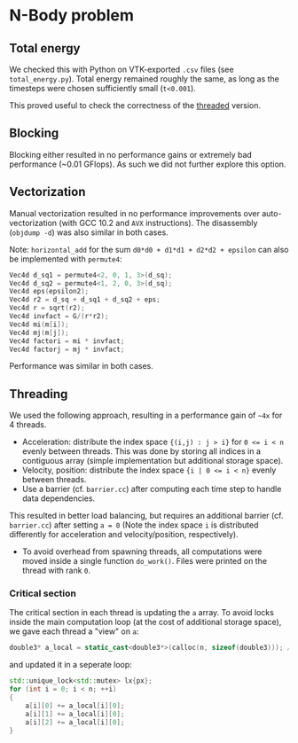 # N-Body problem

## Total energy

We checked this with Python on VTK-exported `.csv` files (see `total_energy.py`). Total energy remained roughly the same, as long as the timesteps were chosen sufficiently small (`t<0.001`).

This proved useful to check the correctness of the [threaded](#Threaded) version.

## Blocking

Blocking either resulted in no performance gains or extremely bad performance (~0.01 GFlops). As such we did not further explore this option.

## Vectorization

Manual vectorization resulted in no performance improvements over auto-vectorization (with GCC 10.2 and `AVX` instructions). The disassembly (`objdump -d`) was also similar in both cases.

Note: `horizontal_add` for the sum `d0*d0 + d1*d1 + d2*d2 + epsilon` can also be implemented with `permute4`:

```cpp
Vec4d d_sq1 = permute4<2, 0, 1, 3>(d_sq);
Vec4d d_sq2 = permute4<1, 2, 0, 3>(d_sq);
Vec4d eps(epsilon2);
Vec4d r2 = d_sq + d_sq1 + d_sq2 + eps;
Vec4d r = sqrt(r2);
Vec4d invfact = G/(r*r2);
Vec4d mi(m[i]);
Vec4d mj(m[j]);
Vec4d factori = mi * invfact;
Vec4d factorj = mj * invfact;
```
Performance was similar in both cases.

## Threading

We used the following approach, resulting in a performance gain of `~4x` for 4 threads.

* Acceleration: distribute the index space `{(i,j) : j > i}` for `0 <= i < n` evenly between threads. This was done by storing all indices in a contiguous array (simple implementation but additional storage space).
* Velocity, position: distribute the index space `{i | 0 <= i < n}` evenly between threads.
* Use a barrier (cf. `barrier.cc`) after computing each time step to handle data dependencies.

This resulted in better load balancing, but requires an additional barrier (cf. `barrier.cc`) after setting `a = 0` (Note the index space `i` is distributed differently for acceleration and velocity/position, respectively).

* To avoid overhead from spawning threads, all computations were moved inside a single function `do_work()`. Files were printed on the thread with rank `0`.

### Critical section

The critical section in each thread is updating the `a` array. To avoid locks inside the main computation loop (at the cost of additional storage space), we gave each thread a "view" on `a`:

```cpp
double3* a_local = static_cast<double3*>(calloc(n, sizeof(double3))); // zero-initialized
```

and updated it in a seperate loop:

```cpp
std::unique_lock<std::mutex> lx{px};
for (int i = 0; i < n; ++i)
{
    a[i][0] += a_local[i][0];
    a[i][1] += a_local[i][0];
    a[i][2] += a_local[i][0];
}
```